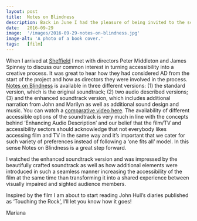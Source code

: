```yaml
---
layout: post
title:  Notes on Blindness
description: Back in June I had the pleasure of being invited to the screening of Notes on Blindness at Sheffield Doc Fest. I had watched the short documentary online a while back and was fascinated by the audio-visual aesthetics and the intriguing accounts in John Hull’s diaries, so…I didn’t hesitate to accept the invitation.
date:   2016-09-29
image:  '/images/2016-09-29-notes-on-blindness.jpg'
image-alt: 'A photo of a book cover.'
tags:   [film]
---
```


<!--
-- add Mariana as author
-->

When I arrived at [Sheffield](https://sheffdocfest.com/) I met with directors Peter Middleton and James Spinney to discuss our common interest in turning accessibility into a creative process. It was great to hear how they had considered AD from the start of the project and how as directors they were involved in the process. [Notes on Blindness](http://www.notesonblindness.co.uk/) is available in three different versions: (1) the standard version, which is the original soundtrack; (2) two audio described versions; (3) and the enhanced soundtrack version, which includes additional narration from John and Marilyn as well as additional sound design and music. You can watch a [comparative video here](http://www.notesonblindness.co.uk/accessibility/). The availability of different accessible options of the soundtrack is very much in line with the concepts behind ‘Enhancing Audio Description’ and our belief that the film/TV and accessibility sectors should acknowledge that not everybody likes accessing film and TV in the same way and it’s important that we cater for such variety of preferences instead of following a ‘one fits all’ model. In this sense Notes on Blindness is a great step forward.

I watched the enhanced soundtrack version and was impressed by the beautifully crafted soundtrack as well as how additional elements were introduced in such a seamless manner increasing the accessibility of the film at the same time than transforming it into a shared experience between visually impaired and sighted audience members.

Inspired by the film I am about to start reading John Hull’s diaries published as ‘Touching the Rock’, I’ll let you know how it goes!

Mariana